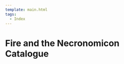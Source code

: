 ```yaml
---
template: main.html
tags:
  - Index
---
```


# Fire and the Necronomicon Catalogue

<!-- material/tags { scope: true } -->
